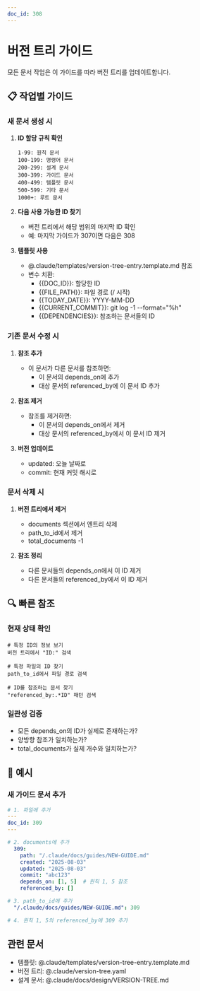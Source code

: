 ```yaml
---
doc_id: 308
---
```


# 버전 트리 가이드

모든 문서 작업은 이 가이드를 따라 버전 트리를 업데이트합니다.

## 📋 작업별 가이드

### 새 문서 생성 시

1. **ID 할당 규칙 확인**
   ```
   1-99: 원칙 문서
   100-199: 명령어 문서  
   200-299: 설계 문서
   300-399: 가이드 문서
   400-499: 템플릿 문서
   500-599: 기타 문서
   1000+: 루트 문서
   ```

2. **다음 사용 가능한 ID 찾기**
   - 버전 트리에서 해당 범위의 마지막 ID 확인
   - 예: 마지막 가이드가 307이면 다음은 308

3. **템플릿 사용**
   - @.claude/templates/version-tree-entry.template.md 참조
   - 변수 치환:
     - {{DOC_ID}}: 할당한 ID
     - {{FILE_PATH}}: 파일 경로 (/ 시작)
     - {{TODAY_DATE}}: YYYY-MM-DD
     - {{CURRENT_COMMIT}}: git log -1 --format="%h"
     - {{DEPENDENCIES}}: 참조하는 문서들의 ID

### 기존 문서 수정 시

1. **참조 추가**
   - 이 문서가 다른 문서를 참조하면:
     - 이 문서의 depends_on에 추가
     - 대상 문서의 referenced_by에 이 문서 ID 추가

2. **참조 제거**
   - 참조를 제거하면:
     - 이 문서의 depends_on에서 제거
     - 대상 문서의 referenced_by에서 이 문서 ID 제거

3. **버전 업데이트**
   - updated: 오늘 날짜로
   - commit: 현재 커밋 해시로

### 문서 삭제 시

1. **버전 트리에서 제거**
   - documents 섹션에서 엔트리 삭제
   - path_to_id에서 제거
   - total_documents -1

2. **참조 정리**
   - 다른 문서들의 depends_on에서 이 ID 제거
   - 다른 문서들의 referenced_by에서 이 ID 제거

## 🔍 빠른 참조

### 현재 상태 확인
```
# 특정 ID의 정보 보기
버전 트리에서 "ID:" 검색

# 특정 파일의 ID 찾기
path_to_id에서 파일 경로 검색

# ID를 참조하는 문서 찾기
"referenced_by:.*ID" 패턴 검색
```

### 일관성 검증
- 모든 depends_on의 ID가 실제로 존재하는가?
- 양방향 참조가 일치하는가?
- total_documents가 실제 개수와 일치하는가?

## 📝 예시

### 새 가이드 문서 추가
```yaml
# 1. 파일에 추가
---
doc_id: 309
---

# 2. documents에 추가
  309:
    path: "/.claude/docs/guides/NEW-GUIDE.md"
    created: "2025-08-03"
    updated: "2025-08-03"
    commit: "abc123"
    depends_on: [1, 5]  # 원칙 1, 5 참조
    referenced_by: []

# 3. path_to_id에 추가
  "/.claude/docs/guides/NEW-GUIDE.md": 309

# 4. 원칙 1, 5의 referenced_by에 309 추가
```

## 관련 문서
- 템플릿: @.claude/templates/version-tree-entry.template.md
- 버전 트리: @.claude/version-tree.yaml
- 설계 문서: @.claude/docs/design/VERSION-TREE.md